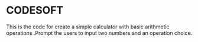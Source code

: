 # CODESOFT
This is the code for create a simple calculator with basic arithmetic operations .Prompt the users to input two numbers and an operation choice.
